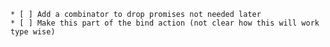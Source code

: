 	* [ ] Add a combinator to drop promises not needed later
	* [ ] Make this part of the bind action (not clear how this will work type wise)	
